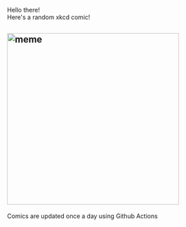 Hello there! <br>Here's a random xkcd comic!<br>
## <img src="https://imgs.xkcd.com/comics/large_number_formats.png" alt="meme" width="400"/><br>
Comics are updated once a day using Github Actions